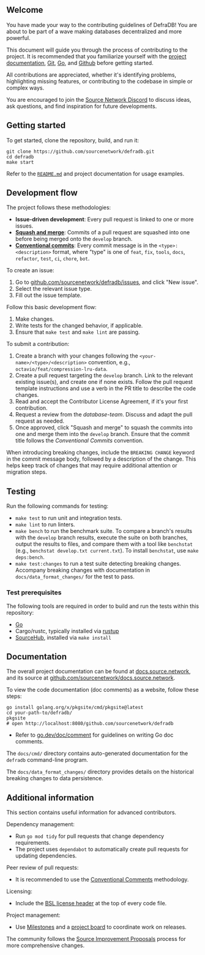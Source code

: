 ## Welcome
You have made your way to the contributing guidelines of DefraDB! You are about to be part of a wave making databases decentralized and more powerful.

This document will guide you through the process of contributing to the project. It is recommended that you familiarize yourself with the [project documentation](https://docs.source.network/), [Git](https://training.github.com/), [Go](https://go.dev/doc/install), and [Github](https://docs.github.com/) before getting started.

All contributions are appreciated, whether it's identifying problems, highlighting missing features, or contributing to the codebase in simple or complex ways.

You are encouraged to join the [Source Network Discord](discord.gg/w7jYQVJ) to discuss ideas, ask questions, and find inspiration for future developments.

## Getting started
To get started, clone the repository, build, and run it:
```shell
git clone https://github.com/sourcenetwork/defradb.git
cd defradb
make start
```

Refer to the [`README.md`](./README.md) and project documentation for usage examples.

## Development flow

The project follows these methodologies:

- **Issue-driven development**: Every pull request is linked to one or more issues.
- **[Squash and merge](https://docs.github.com/en/pull-requests/collaborating-with-pull-requests/incorporating-changes-from-a-pull-request/about-pull-request-merges)**: Commits of a pull request are squashed into one before being merged onto the `develop` branch.
- **[Conventional commits](https://www.conventionalcommits.org/en/v1.0.0/)**: Every commit message is in the `<type>: <description>` format, where "type" is one of `feat`, `fix`, `tools`, `docs`, `refactor`, `test`, `ci`, `chore`, `bot`.


To create an issue:
1. Go to [github.com/sourcenetwork/defradb/issues](https://github.com/sourcenetwork/defradb/issues), and click "New issue".
2. Select the relevant issue type.
3. Fill out the issue template.

Follow this basic development flow:
1. Make changes.
2. Write tests for the changed behavior, if applicable.
3. Ensure that `make test` and `make lint` are passing.

To submit a contribution:
1. Create a branch with your changes following the `<your-name>/<type>/<description>` convention, e.g., `octavio/feat/compression-lru-data`.
2. Create a pull request targeting the `develop` branch. Link to the relevant existing issue(s), and create one if none exists. Follow the pull request template instructions and use a verb in the PR title to describe the code changes.
3. Read and accept the Contributor License Agreement, if it's your first contribution.
4. Request a review from the *database-team*. Discuss and adapt the pull request as needed.
5. Once approved, click "Squash and merge" to squash the commits into one and merge them into the `develop` branch. Ensure that the commit title follows the *Conventional Commits* convention.


When introducing breaking changes, include the `BREAKING CHANGE` keyword in the commit message body, followed by a description of the change. This helps keep track of changes that may require additional attention or migration steps.

## Testing

Run the following commands for testing:

- `make test` to run unit and integration tests.
- `make lint` to run linters.
- `make bench` to run the benchmark suite. To compare a branch's results with the `develop` branch results, execute the suite on both branches, output the results to files, and compare them with a tool like `benchstat` (e.g., `benchstat develop.txt current.txt`). To install `benchstat`, use `make deps:bench`.
- `make test:changes` to run a test suite detecting breaking changes. Accompany breaking changes with documentation in `docs/data_format_changes/` for the test to pass.

### Test prerequisites

The following tools are required in order to build and run the tests within this repository:

- [Go](https://go.dev/doc/install)
- Cargo/rustc, typically installed via [rustup](https://www.rust-lang.org/tools/install)
- [SourceHub](https://github.com/sourcenetwork/sourcehub), installed via `make install`

## Documentation
The overall project documentation can be found at [docs.source.network](https://docs.source.network), and its source at [github.com/sourcenetwork/docs.source.network](https://github.com/sourcenetwork/docs.source.network).

To view the code documentation (doc comments) as a website, follow these steps:
```shell
go install golang.org/x/pkgsite/cmd/pkgsite@latest
cd your-path-to/defradb/
pkgsite
# open http://localhost:8080/github.com/sourcenetwork/defradb
```
- Refer to [go.dev/doc/comment](https://go.dev/doc/comment) for guidelines on writing Go doc comments.

The `docs/cmd/` directory contains auto-generated documentation for the `defradb` command-line program.

The `docs/data_format_changes/` directory provides details on the historical breaking changes to data persistence.

## Additional information

This section contains useful information for advanced contributors.

Dependency management:
- Run `go mod tidy` for pull requests that change dependency requirements.
- The project uses `dependabot` to automatically create pull requests for updating dependencies.

Peer review of pull requests:
- It is recommended to use the [Conventional Comments](https://conventionalcomments.org/) methodology.

Licensing:
- Include the [BSL license header](./licenses/BSL.txt) at the top of every code file.

Project management:
- Use [Milestones](https://github.com/sourcenetwork/defradb/milestones) and a [project board](https://github.com/orgs/sourcenetwork/projects/3) to coordinate work on releases.

The community follows the [Source Improvement Proposals](https://github.com/sourcenetwork/SIPs/) process for more comprehensive changes.